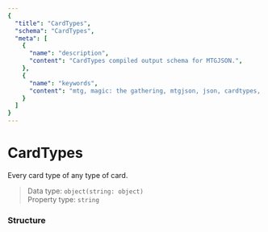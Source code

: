 ```yaml
---
{
  "title": "CardTypes",
  "schema": "CardTypes",
  "meta": [
    {
      "name": "description",
      "content": "CardTypes compiled output schema for MTGJSON.",
    },
    {
      "name": "keywords",
      "content": "mtg, magic: the gathering, mtgjson, json, cardtypes, card types",
    }
  ]
}
---
```


# CardTypes

Every card type of any type of card.

> Data type: `object(string: object)`  
> Property type: `string`  

### Structure

<GenerateTable/>